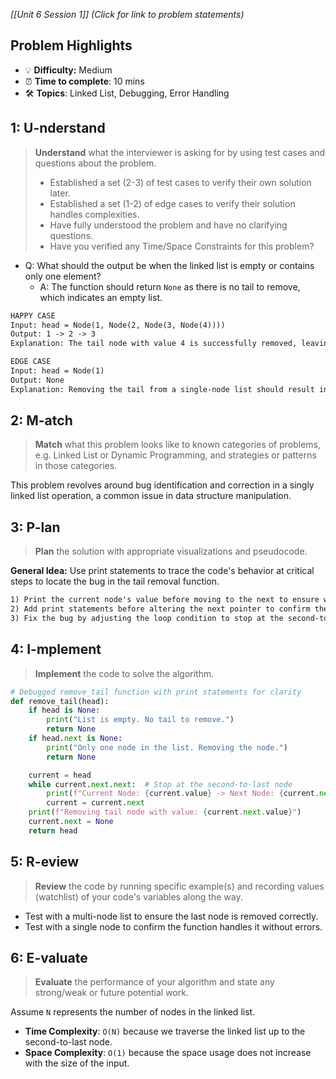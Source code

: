 *[[Unit 6 Session 1]] (Click for link to problem statements)*

## Problem Highlights

* 💡 **Difficulty:** Medium
* ⏰ **Time to complete**: 10 mins
* 🛠️ **Topics**: Linked List, Debugging, Error Handling
    
## 1: U-nderstand
 
> **Understand** what the interviewer is asking for by using test cases and questions about the problem.
> - Established a set (2-3) of test cases to verify their own solution later.
> - Established a set (1-2) of edge cases to verify their solution handles complexities.
> - Have fully understood the problem and have no clarifying questions.
> - Have you verified any Time/Space Constraints for this problem?

- Q: What should the output be when the linked list is empty or contains only one element?
    - A: The function should return `None` as there is no tail to remove, which indicates an empty list.

```markdown
HAPPY CASE
Input: head = Node(1, Node(2, Node(3, Node(4))))
Output: 1 -> 2 -> 3
Explanation: The tail node with value 4 is successfully removed, leaving the list correctly adjusted.

EDGE CASE
Input: head = Node(1)
Output: None
Explanation: Removing the tail from a single-node list should result in an empty list, returned as `None`.
```
    
## 2: M-atch

> **Match** what this problem looks like to known categories of problems, e.g. Linked List or Dynamic Programming, and strategies or patterns in those categories.

This problem revolves around bug identification and correction in a singly linked list operation, a common issue in data structure manipulation.

## 3: P-lan

> **Plan** the solution with appropriate visualizations and pseudocode.

**General Idea:** Use print statements to trace the code's behavior at critical steps to locate the bug in the tail removal function.

```markdown
1) Print the current node's value before moving to the next to ensure we are not already at the last node.
2) Add print statements before altering the next pointer to confirm the correct node is modified.
3) Fix the bug by adjusting the loop condition to stop at the second-to-last node!
```

## 4: I-mplement

> **Implement** the code to solve the algorithm.

```python
# Debugged remove_tail function with print statements for clarity
def remove_tail(head):
    if head is None:
        print("List is empty. No tail to remove.")
        return None
    if head.next is None:
        print("Only one node in the list. Removing the node.")
        return None

    current = head
    while current.next.next:  # Stop at the second-to-last node
        print(f"Current Node: {current.value} -> Next Node: {current.next.value}")
        current = current.next
    print(f"Removing tail node with value: {current.next.value}")
    current.next = None
    return head
```

## 5: R-eview

> **Review** the code by running specific example(s) and recording values (watchlist) of your code's variables along the way.

- Test with a multi-node list to ensure the last node is removed correctly.
- Test with a single node to confirm the function handles it without errors.

## 6: E-valuate

> **Evaluate** the performance of your algorithm and state any strong/weak or future potential work.

Assume `N` represents the number of nodes in the linked list.

* **Time Complexity**: `O(N)` because we traverse the linked list up to the second-to-last node.
* **Space Complexity**: `O(1)` because the space usage does not increase with the size of the input.

